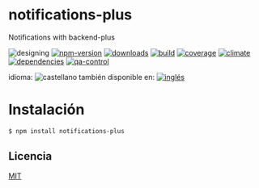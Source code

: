 <!--multilang v0 es:LEEME.md en:README.md -->
# notifications-plus
<!--lang:es-->
Notifications with backend-plus
<!--lang:en--]
Notifications with backend-plus

[!--lang:*-->

<!-- cucardas -->
![designing](https://img.shields.io/badge/stability-designing-red.svg)
[![npm-version](https://img.shields.io/npm/v/notifications-plus.svg)](https://npmjs.org/package/notifications-plus)
[![downloads](https://img.shields.io/npm/dm/notifications-plus.svg)](https://npmjs.org/package/notifications-plus)
[![build](https://img.shields.io/travis/codenautas/notifications-plus/master.svg)](https://travis-ci.org/codenautas/notifications-plus)
[![coverage](https://img.shields.io/coveralls/codenautas/notifications-plus/master.svg)](https://coveralls.io/r/codenautas/notifications-plus)
[![climate](https://img.shields.io/codeclimate/github/codenautas/notifications-plus.svg)](https://codeclimate.com/github/codenautas/notifications-plus)
[![dependencies](https://img.shields.io/david/codenautas/notifications-plus.svg)](https://david-dm.org/codenautas/notifications-plus)
[![qa-control](http://codenautas.com/github/codenautas/notifications-plus.svg)](http://codenautas.com/github/codenautas/notifications-plus)


<!--multilang buttons-->

idioma: ![castellano](https://raw.githubusercontent.com/codenautas/multilang/master/img/lang-es.png)
también disponible en:
[![inglés](https://raw.githubusercontent.com/codenautas/multilang/master/img/lang-en.png)](README.md)

<!--lang:es-->
# Instalación
<!--lang:en--]
# Install
[!--lang:*-->
```sh
$ npm install notifications-plus
```

<!--lang:es-->
## Licencia
<!--lang:en--]
## License
[!--lang:*-->

[MIT](LICENSE)


